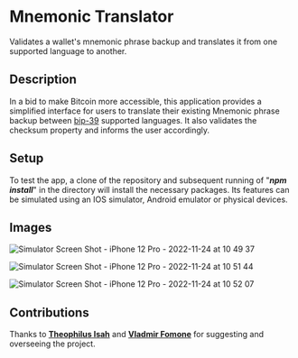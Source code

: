 # Mnemonic Translator
Validates a wallet's mnemonic phrase backup and translates it from one supported language to another.

## Description
In a bid to make Bitcoin more accessible, this application provides a simplified interface for users to translate their existing Mnemonic phrase backup between [bip-39](https://github.com/bitcoin/bips/blob/master/bip-0039/bip-0039-wordlists.md) supported languages. It also validates the checksum property and informs the user accordingly.

## Setup
To test the app, a clone of the repository and subsequent running of "***npm install***" in the directory will install the necessary packages. Its features can be simulated using an IOS simulator, Android emulator or physical devices. 

## Images 

![Simulator Screen Shot - iPhone 12 Pro - 2022-11-24 at 10 49 37](https://user-images.githubusercontent.com/66824020/203755660-446972d6-c0aa-48aa-86d7-04b76e06ec4c.png)

![Simulator Screen Shot - iPhone 12 Pro - 2022-11-24 at 10 51 44](https://user-images.githubusercontent.com/66824020/203755665-46e9ea40-73bd-4014-b977-2235ed2164a6.png)

![Simulator Screen Shot - iPhone 12 Pro - 2022-11-24 at 10 52 07](https://user-images.githubusercontent.com/66824020/203755647-031d0b68-9a33-435c-b4f5-eeb08fc22e03.png)

## Contributions
Thanks to **[Theophilus Isah](https://github.com/Extheoisah)** and **[Vladmir Fomone](https://github.com/vladimirfomene)** for suggesting and overseeing the project.
